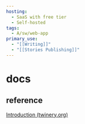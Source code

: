 ```yaml
---
hosting:
  - SaaS with free tier
  - Self-hosted
tags:
  - A/sw/web-app
primary_use:
  - "[[Writing]]"
  - "[[Stories Publishing]]"
---
```

# docs
## reference 
[Introduction (twinery.org)](https://twinery.org/reference/en/)
